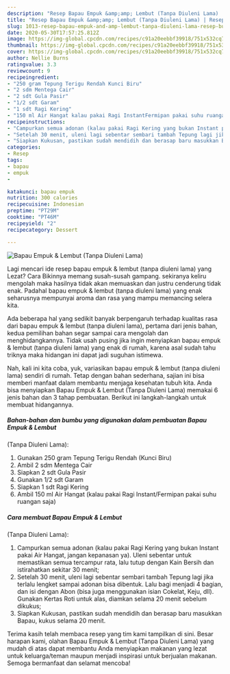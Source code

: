 ```yaml
---
description: "Resep Bapau Empuk &amp;amp; Lembut (Tanpa Diuleni Lama) | Resep Bumbu Bapau Empuk &amp;amp; Lembut (Tanpa Diuleni Lama) Yang Enak dan Simpel"
title: "Resep Bapau Empuk &amp;amp; Lembut (Tanpa Diuleni Lama) | Resep Bumbu Bapau Empuk &amp;amp; Lembut (Tanpa Diuleni Lama) Yang Enak dan Simpel"
slug: 1013-resep-bapau-empuk-and-amp-lembut-tanpa-diuleni-lama-resep-bumbu-bapau-empuk-and-amp-lembut-tanpa-diuleni-lama-yang-enak-dan-simpel
date: 2020-05-30T17:57:25.812Z
image: https://img-global.cpcdn.com/recipes/c91a20eebbf39918/751x532cq70/bapau-empuk-lembut-tanpa-diuleni-lama-foto-resep-utama.jpg
thumbnail: https://img-global.cpcdn.com/recipes/c91a20eebbf39918/751x532cq70/bapau-empuk-lembut-tanpa-diuleni-lama-foto-resep-utama.jpg
cover: https://img-global.cpcdn.com/recipes/c91a20eebbf39918/751x532cq70/bapau-empuk-lembut-tanpa-diuleni-lama-foto-resep-utama.jpg
author: Nellie Burns
ratingvalue: 3.3
reviewcount: 9
recipeingredient:
- "250 gram Tepung Terigu Rendah Kunci Biru"
- "2 sdm Mentega Cair"
- "2 sdt Gula Pasir"
- "1/2 sdt Garam"
- "1 sdt Ragi Kering"
- "150 ml Air Hangat kalau pakai Ragi InstantFermipan pakai suhu ruangan saja"
recipeinstructions:
- "Campurkan semua adonan (kalau pakai Ragi Kering yang bukan Instant pakai Air Hangat, jangan kepanasan ya). Uleni sebentar untuk memastikan semua tercampur rata, lalu tutup dengan Kain Bersih dan istirahatkan sekitar 30 menit;"
- "Setelah 30 menit, uleni lagi sebentar sembari tambah Tepung lagi jika terlalu lengket sampai adonan bisa dibentuk. Lalu bagi menjadi 4 bagian, dan isi dengan Abon (bisa juga menggunakan isian Cokelat, Keju, dll). Gunakan Kertas Roti untuk alas, diamkan selama 20 menit sebelum dikukus;"
- "Siapkan Kukusan, pastikan sudah mendidih dan berasap baru masukkan Bapau, kukus selama 20 menit."
categories:
- Resep
tags:
- bapau
- empuk
- 

katakunci: bapau empuk  
nutrition: 300 calories
recipecuisine: Indonesian
preptime: "PT29M"
cooktime: "PT46M"
recipeyield: "2"
recipecategory: Dessert

---
```



![Bapau Empuk &amp; Lembut
(Tanpa Diuleni Lama)](https://img-global.cpcdn.com/recipes/c91a20eebbf39918/751x532cq70/bapau-empuk-lembut-tanpa-diuleni-lama-foto-resep-utama.jpg)

Lagi mencari ide resep bapau empuk &amp; lembut
(tanpa diuleni lama) yang Lezat? Cara Bikinnya memang susah-susah gampang. sekiranya keliru mengolah maka hasilnya tidak akan memuaskan dan justru cenderung tidak enak. Padahal bapau empuk &amp; lembut
(tanpa diuleni lama) yang enak seharusnya mempunyai aroma dan rasa yang mampu memancing selera kita.



Ada beberapa hal yang sedikit banyak berpengaruh terhadap kualitas rasa dari bapau empuk &amp; lembut
(tanpa diuleni lama), pertama dari jenis bahan, kedua pemilihan bahan segar sampai cara mengolah dan menghidangkannya. Tidak usah pusing jika ingin menyiapkan bapau empuk &amp; lembut
(tanpa diuleni lama) yang enak di rumah, karena asal sudah tahu triknya maka hidangan ini dapat jadi suguhan istimewa.


Nah, kali ini kita coba, yuk, variasikan bapau empuk &amp; lembut
(tanpa diuleni lama) sendiri di rumah. Tetap dengan bahan sederhana, sajian ini bisa memberi manfaat dalam membantu menjaga kesehatan tubuh kita. Anda bisa menyiapkan Bapau Empuk &amp; Lembut
(Tanpa Diuleni Lama) memakai 6 jenis bahan dan 3 tahap pembuatan. Berikut ini langkah-langkah untuk membuat hidangannya.

<!--inarticleads1-->

##### Bahan-bahan dan bumbu yang digunakan dalam pembuatan Bapau Empuk &amp; Lembut
(Tanpa Diuleni Lama):

1. Gunakan 250 gram Tepung Terigu Rendah (Kunci Biru)
1. Ambil 2 sdm Mentega Cair
1. Siapkan 2 sdt Gula Pasir
1. Gunakan 1/2 sdt Garam
1. Siapkan 1 sdt Ragi Kering
1. Ambil 150 ml Air Hangat (kalau pakai Ragi Instant/Fermipan pakai suhu ruangan saja)




<!--inarticleads2-->

##### Cara membuat Bapau Empuk &amp; Lembut
(Tanpa Diuleni Lama):

1. Campurkan semua adonan (kalau pakai Ragi Kering yang bukan Instant pakai Air Hangat, jangan kepanasan ya). Uleni sebentar untuk memastikan semua tercampur rata, lalu tutup dengan Kain Bersih dan istirahatkan sekitar 30 menit;
1. Setelah 30 menit, uleni lagi sebentar sembari tambah Tepung lagi jika terlalu lengket sampai adonan bisa dibentuk. Lalu bagi menjadi 4 bagian, dan isi dengan Abon (bisa juga menggunakan isian Cokelat, Keju, dll). Gunakan Kertas Roti untuk alas, diamkan selama 20 menit sebelum dikukus;
1. Siapkan Kukusan, pastikan sudah mendidih dan berasap baru masukkan Bapau, kukus selama 20 menit.




Terima kasih telah membaca resep yang tim kami tampilkan di sini. Besar harapan kami, olahan Bapau Empuk &amp; Lembut
(Tanpa Diuleni Lama) yang mudah di atas dapat membantu Anda menyiapkan makanan yang lezat untuk keluarga/teman maupun menjadi inspirasi untuk berjualan makanan. Semoga bermanfaat dan selamat mencoba!
